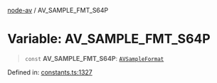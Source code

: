 [node-av](../globals.md) / AV\_SAMPLE\_FMT\_S64P

# Variable: AV\_SAMPLE\_FMT\_S64P

> `const` **AV\_SAMPLE\_FMT\_S64P**: [`AVSampleFormat`](../type-aliases/AVSampleFormat.md)

Defined in: [constants.ts:1327](https://github.com/seydx/av/blob/f8631fc881b394300b1479f511d55cf1c370a87f/src/constants/constants.ts#L1327)
